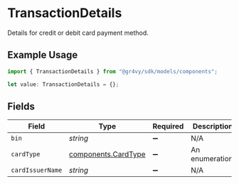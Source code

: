 # TransactionDetails

Details for credit or debit card payment method.

## Example Usage

```typescript
import { TransactionDetails } from "@gr4vy/sdk/models/components";

let value: TransactionDetails = {};
```

## Fields

| Field                                                      | Type                                                       | Required                                                   | Description                                                |
| ---------------------------------------------------------- | ---------------------------------------------------------- | ---------------------------------------------------------- | ---------------------------------------------------------- |
| `bin`                                                      | *string*                                                   | :heavy_minus_sign:                                         | N/A                                                        |
| `cardType`                                                 | [components.CardType](../../models/components/cardtype.md) | :heavy_minus_sign:                                         | An enumeration.                                            |
| `cardIssuerName`                                           | *string*                                                   | :heavy_minus_sign:                                         | N/A                                                        |